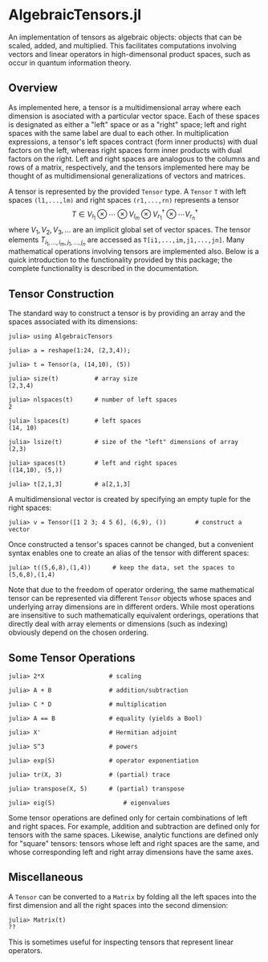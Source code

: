 # AlgebraicTensors.jl
An implementation of tensors as algebraic objects:  objects that can be scaled, added, and multiplied.  This facilitates computations involving vectors and linear operators in high-dimensonal product spaces, such as occur in quantum information theory.

## Overview
As implemented here, a tensor is a multidimensional array where each dimension is asociated with a particular vector space.  Each of these spaces is designated as either a "left" space or as a "right" space; left and right spaces with the same label are dual to each other. In multiplication expressions, a tensor's left spaces contract (form inner products) with dual factors on the left, whereas right spaces form inner products with dual factors on the right. Left and right spaces are analogous to the columns and rows of a matrix, respectively, and the tensors implemented here may be thought of as multidimensional generalizations of vectors and matrices.

A tensor is represented by the provided `Tensor` type. A `Tensor` `T` with left spaces `(l1,...,lm)` and right spaces `(r1,...,rn)` represents a tensor
 $$
 T \in V_{l_1} \otimes \cdots \otimes V_{l_m} \otimes V^\dagger_{r_1} \otimes \cdots V^\dagger_{r_n}
 $$
where $V_1, V_2, V_3, \ldots$ are an implicit global set of vector spaces. The tensor elements $T_{i_1,\ldots,i_m, j_1,\ldots,j_n}$ are accessed as `T[i1,...,im,j1,...,jn]`.  Many mathematical operations involving tensors are implemented also.  Below is a quick introduction to the functionality provided by this package; the complete functionality is described in the documentation.  


## Tensor Construction
The standard way to construct a tensor is by providing an array and the spaces associated with its dimensions:
```
julia> using AlgebraicTensors

julia> a = reshape(1:24, (2,3,4));

julia> t = Tensor(a, (14,10), (5))

julia> size(t)			# array size
(2,3,4)

julia> nlspaces(t)		# number of left spaces
2

julia> lspaces(t)		# left spaces
(14, 10)

julia> lsize(t)			# size of the "left" dimensions of array
(2,3)

julia> spaces(t)		# left and right spaces
((14,10), (5,))

julia> t[2,1,3]			# a[2,1,3]
```
A multidimensional vector is created by specifying an empty tuple for the right spaces:
```
julia> v = Tensor([1 2 3; 4 5 6], (6,9), ())		# construct a vector
```
Once constructed a tensor's spaces cannot be changed, but a convenient syntax enables one to create an alias of the tensor with different spaces:
```
julia> t((5,6,8),(1,4))      # keep the data, set the spaces to (5,6,8),(1,4)
```
Note that due to the freedom of operator ordering, the same mathematical tensor can be represented via different `Tensor` objects whose spaces and underlying array dimensions are in different orders. While most operations are insensitive to such mathematically equivalent orderings, operations that directly deal with array elements or dimensions (such as indexing) obviously depend on the chosen ordering. 

## Some Tensor Operations
```
julia> 2*X					# scaling

julia> A + B				# addition/subtraction

julia> C * D				# multiplication

julia> A == B				# equality (yields a Bool)

julia> X'					# Hermitian adjoint

julia> S^3					# powers

julia> exp(S)				# operator exponentiation

julia> tr(X, 3)				# (partial) trace

julia> transpose(X, 5)		# (partial) transpose

julia> eig(S)					# eigenvalues

```
Some tensor operations are defined only for certain combinations of left and right spaces.  For example, addition and subtraction are defined only for tensors with the same spaces.  Likewise, analytic functions are defined only for "square" tensors: tensors whose left and right spaces are the same, and whose corresponding left and right array dimensions have the same axes.


## Miscellaneous

A `Tensor` can be converted to a `Matrix` by folding all the left spaces into the first dimension and all the right spaces into the second dimension:
```
julia> Matrix(t)
??
```
This is sometimes useful for inspecting tensors that represent linear operators.